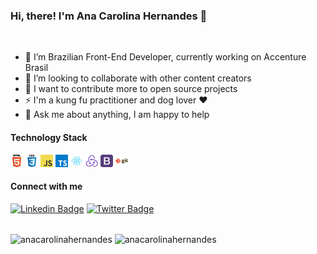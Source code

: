 ### Hi, there! I'm Ana Carolina Hernandes 👋

<br />

- 🔭 I’m Brazilian Front-End Developer, currently working on Accenture Brasil
- 👯 I’m looking to collaborate with other content creators
- 🥅 I want to contribute more to open source projects
- ⚡ I'm a kung fu practitioner and dog lover ❤
- 💬 Ask me about anything, I am happy to help

#### Technology Stack
<code><img height="20" src="https://raw.githubusercontent.com/github/explore/80688e429a7d4ef2fca1e82350fe8e3517d3494d/topics/html/html.png"></code>
<code><img height="20" src="https://raw.githubusercontent.com/github/explore/80688e429a7d4ef2fca1e82350fe8e3517d3494d/topics/css/css.png"></code>
<code><img height="20" src="https://raw.githubusercontent.com/github/explore/80688e429a7d4ef2fca1e82350fe8e3517d3494d/topics/javascript/javascript.png"></code>
<code><img height="20" src="https://raw.githubusercontent.com/github/explore/80688e429a7d4ef2fca1e82350fe8e3517d3494d/topics/typescript/typescript.png"></code>
<code><img height="20" src="https://raw.githubusercontent.com/github/explore/80688e429a7d4ef2fca1e82350fe8e3517d3494d/topics/react/react.png"></code>
<code><img height="20" src="https://raw.githubusercontent.com/github/explore/80688e429a7d4ef2fca1e82350fe8e3517d3494d/topics/redux/redux.png"></code>
<code><img height="20" src="https://raw.githubusercontent.com/github/explore/80688e429a7d4ef2fca1e82350fe8e3517d3494d/topics/bootstrap/bootstrap.png"></code>
<code><img height="20" src="https://raw.githubusercontent.com/github/explore/80688e429a7d4ef2fca1e82350fe8e3517d3494d/topics/git/git.png"></code>

#### Connect with me 

[![Linkedin Badge](https://img.shields.io/badge/-LinkedIn-blue?style=flat-square&logo=Linkedin&logoColor=white)][linkedin]
[![Twitter Badge](https://img.shields.io/badge/-Twitter-1ca0f1?style=flat-square&labelColor=1ca0f1&logo=twitter&logoColor=white)][twitter]

<br />

<img align="center" src="https://github-readme-stats.vercel.app/api/top-langs?username=anacarolinahernandes&show_icons=true&locale=en&layout=compact" alt="anacarolinahernandes" />

<img align="center"  src="https://github-readme-stats.vercel.app/api?username=anacarolinahernandes&show_icons=true&locale=en" alt="anacarolinahernandes" />

[linkedin]: https://www.linkedin.com/in/anacarolinahernandes/
[instagram]: https://www.instagram.com/anacbhernandes
[twitter]: https://www.twitter.com/anacbhernandes
[spotify]: https://open.spotify.com/user/cosi4ysybgf87l1ri0zcaxb4o?si=9i0KEs7MQ1WqMRzdw0Gsyg
